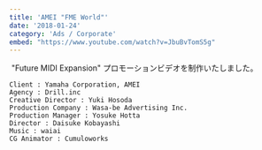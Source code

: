 ```yaml
---
title: 'AMEI "FME World"'
date: '2018-01-24'
category: 'Ads / Corporate'
embed: "https://www.youtube.com/watch?v=JbuBvTomS5g"
---
```


 "Future MIDI Expansion" プロモーションビデオを制作いたしました。

```plaintext
Client : Yamaha Corporation, AMEI
Agency : Drill.inc
Creative Director : Yuki Hosoda
Production Company : Wasa-be Advertising Inc.
Production Manager : Yosuke Hotta
Director : Daisuke Kobayashi
Music : waiai
CG Animator : Cumuloworks
```
